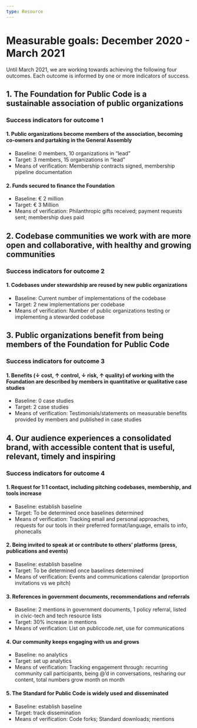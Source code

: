 ```yaml
---
type: Resource
---
```


# Measurable goals: December 2020 - March 2021

Until March 2021, we are working towards achieving the following four outcomes. Each outcome is informed by one or more indicators of success.

## 1. The Foundation for Public Code is a sustainable association of public organizations

### Success indicators for outcome 1

#### 1. Public organizations become members of the association, becoming co-owners and partaking in the General Assembly

* Baseline: 0 members, 10 organizations in “lead”
* Target: 3 members, 15 organizations in “lead”
* Means of verification: Membership contracts signed, membership pipeline documentation

#### 2. Funds secured to finance the Foundation

* Baseline: € 2 million
* Target: € 3 Million
* Means of verification: Philanthropic gifts received; payment requests sent; membership dues paid

## 2. Codebase communities we work with are more open and collaborative, with healthy and growing communities

### Success indicators for outcome 2

#### 1. Codebases under stewardship are reused by new public organizations

* Baseline: Current number of implementations of the codebase
* Target: 2 new implementations per codebase
* Means of verification: Number of public organizations testing or implementing a stewarded codebase

## 3. Public organizations benefit from being members of the Foundation for Public Code

### Success indicators for outcome 3

#### 1. Benefits (↓ cost, ↑ control, ↓ risk, ↑ quality) of working with the Foundation are described by members in quantitative or qualitative case studies

* Baseline: 0 case studies
* Target: 2 case studies
* Means of verification: Testimonials/statements on measurable benefits provided by members and published in case studies

## 4. Our audience experiences a consolidated brand, with accessible content that is useful, relevant, timely and inspiring

### Success indicators for outcome 4

#### 1. Request for 1:1 contact, including pitching codebases, membership, and tools increase

* Baseline: establish baseline
* Target: To be determined once baselines determined
* Means of verification: Tracking email and personal approaches, requests for our tools in their preferred format/language, emails to info, phonecalls

#### 2. Being invited to speak at or contribute to others’ platforms (press, publications and events)

* Baseline: establish baseline
* Target: To be determined once baselines determined
* Means of verification: Events and communications calendar (proportion invitations vs we pitch)

#### 3. References in government documents, recommendations and referrals

* Baseline: 2 mentions in government documents, 1 policy referral, listed in civic-tech and tech resource lists
* Target: 30% increase in mentions
* Means of verification: List on publiccode.net, use for communications

#### 4. Our community keeps engaging with us and grows

* Baseline: no analytics
* Target: set up analytics
* Means of verification: Tracking engagement through: recurring community call participants, being @’d in conversations, resharing our content, total numbers grow month on month

#### 5. The Standard for Public Code is widely used and disseminated

* Baseline: establish baseline
* Target: track dissemination
* Means of verification: Code forks; Standard downloads; mentions
